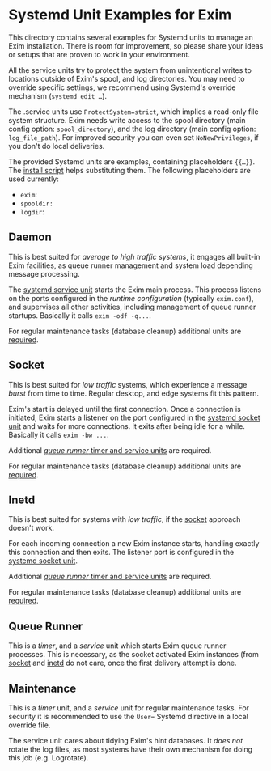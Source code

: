 # Systemd Unit Examples for Exim

This directory contains several examples for Systemd units to manage an Exim installation.
There is room for improvement, so please share your ideas or setups that are proven to work
in your environment.

All the service units try to protect the system from unintentional
writes to locations outside of Exim's spool, and log directories.  You
may need to override specific settings, we recommend using Systemd's
override mechanism (`systemd edit …`).

The .service units use `ProtectSystem=strict`, which implies a read-only
file system structure. Exim needs write access to the spool directory
(main config option: `spool_directory`), and the log directory (main
config option: `log_file_path`). For improved security you can even set
`NoNewPrivileges`, if you don't do local deliveries.

The provided Systemd units are examples, containing placeholders
`{{…}}`. The [install script](./install) helps substituting them.
The following placeholders are used currently:
- `exim`:
- `spooldir:`
- `logdir`:


## Daemon

This is best suited for *average to high traffic systems*, it engages
all built-in Exim facilities, as queue runner management and system load
depending message processing.

The [systemd service unit](./daemon/exim.service) starts the Exim main
process. This process listens on the ports configured in the _runtime
configuration_ (typically `exim.conf`), and supervises all other
activities, including management of queue runner startups. Basically it
calls `exim -odf -q...`.

For regular maintenance tasks (database cleanup) additional units are
[required](./maintenance).

## Socket

This is best suited for *low traffic* systems, which experience a
message *burst* from time to time. Regular desktop, and edge systems fit this
pattern.

Exim's start is delayed until the first connection. Once a connection is
initiated, Exim starts a listener on the port configured in the [systemd
socket unit](./socket/exim.socket) and waits for more connections. It
exits after being idle for a while. Basically it calls `exim -bw ...`.

Additional [_queue runner_ timer and service units](#queue-runner) are required.

For regular maintenance tasks (database cleanup)
additional units are [required](./maintenance).

## Inetd

This is best suited for systems with *low traffic*, if the
[socket](#socket) approach doesn't work.

For each incoming connection a new Exim instance starts, handling
exactly this connection and then exits. The listener port is configured
in the [systemd socket unit](./inetd/exim.socket).

Additional [_queue runner_ timer and service units](#queue-runner) are required.

For regular maintenance tasks (database cleanup)
additional units are [required](./maintenance).

## Queue Runner

This is a *timer*, and a *service* unit which starts Exim queue runner
processes. This is necessary, as the socket activated Exim instances
(from [socket](#socket) and [inetd](#inetd) do not care, once the first
delivery attempt is done.

## Maintenance

This is a *timer* unit, and a *service* unit for regular maintenance
tasks.  For security it is recommended to use the `User=` Systemd
directive in a local override file.

The service unit cares about tidying Exim's hint databases. It *does
not* rotate the log files, as most systems have their own mechanism for
doing this job (e.g. Logrotate).
